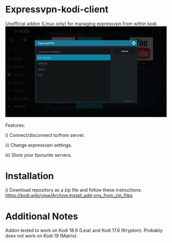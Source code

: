 # Expressvpn-kodi-client
Unofficial addon (Linux only) for managing expressvpn from within kodi.
![Screenshot](resources/images/expressvpn_scrot.png)

Features:

i) Connect/disconnect to/from server.

ii) Change expressvpn settings.

iii) Store your favourite servers.

# Installation
i) Download repository as a zip file and follow these instructions: https://kodi.wiki/view/Archive:Install_add-ons_from_zip_files

# Additional Notes
Addon tested to work on Kodi 18.9 (Leia) and Kodi 17.6 (Krypton). Probably does not work on Kodi 19 (Matrix).
